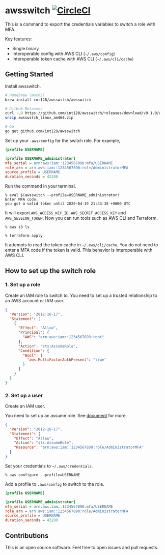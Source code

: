 # awsswitch [![CircleCI](https://circleci.com/gh/int128/awsswitch.svg?style=shield)](https://circleci.com/gh/int128/awsswitch)

This is a command to export the credentials variables to switch a role with MFA.

Key features:

- Single binary
- Interoperable config with AWS CLI (`~/.aws/config`)
- Interoperable token cache with AWS CLI (`~/.aws/cli/cache`)


## Getting Started

Install awsswitch.

```sh
# Homebrew (macOS)
brew install int128/awsswitch/awsswitch

# GitHub Releases
curl -LO https://github.com/int128/awsswitch/releases/download/v0.1.0/awsswitch_linux_amd64.zip
unzip awsswitch_linux_amd64.zip

# Go
go get github.com/int128/awsswitch
```

Set up your `.aws/config` for the switch role. For example,

```ini
[profile USERNAME]

[profile USERNAME_administrator]
mfa_serial = arn:aws:iam::1234567890:mfa/USERNAME
role_arn = arn:aws:iam::1234567890:role/AdministratorMFA
source_profile = USERNAME
duration_seconds = 43200
```

Run the command in your terminal.

```console
% eval $(awsswitch --profile=USERNAME_administrator)
Enter MFA code:
you got a valid token until 2020-04-19 21:43:38 +0000 UTC
```

It will export `AWS_ACCESS_KEY_ID`, `AWS_SECRET_ACCESS_KEY` and `AWS_SESSION_TOKEN`.
Now you can run tools such as AWS CLI and Terraform.

```console
% aws s3 ls

% terraform apply
```

It attempts to read the token cache in `~/.aws/cli/cache`.
You do not need to enter a MFA code if the token is valid.
This behavior is interoperable with AWS CLI.


## How to set up the switch role

### 1. Set up a role

Create an IAM role to switch to.
You need to set up a trusted relationship to an AWS account or IAM user.

```json
{
  "Version": "2012-10-17",
  "Statement": [
    {
      "Effect": "Allow",
      "Principal": {
        "AWS": "arn:aws:iam::1234567890:root"
      },
      "Action": "sts:AssumeRole",
      "Condition": {
        "Bool": {
          "aws:MultiFactorAuthPresent": "true"
        }
      }
    }
  ]
}
```

### 2. Set up a user

Create an IAM user.

You need to set up an assume role.
See [document](https://docs.aws.amazon.com/IAM/latest/UserGuide/id_roles_use_permissions-to-switch.html) for more.

```json
{
  "Version": "2012-10-17",
  "Statement": {
    "Effect": "Allow",
    "Action": "sts:AssumeRole",
    "Resource": "arn:aws:iam::1234567890:role/AdministratorMFA"
  }
}
```

Set your credentials to `~/.aws/credentials`.

```console
% aws configure --profile=USERNAME
```

Add a profile to `.aws/config` to switch to the role.

```ini
[profile USERNAME]

[profile USERNAME_administrator]
mfa_serial = arn:aws:iam::1234567890:mfa/USERNAME
role_arn = arn:aws:iam::1234567890:role/AdministratorMFA
source_profile = USERNAME
duration_seconds = 43200
```


## Contributions

This is an open source software. Feel free to open issues and pull requests.
